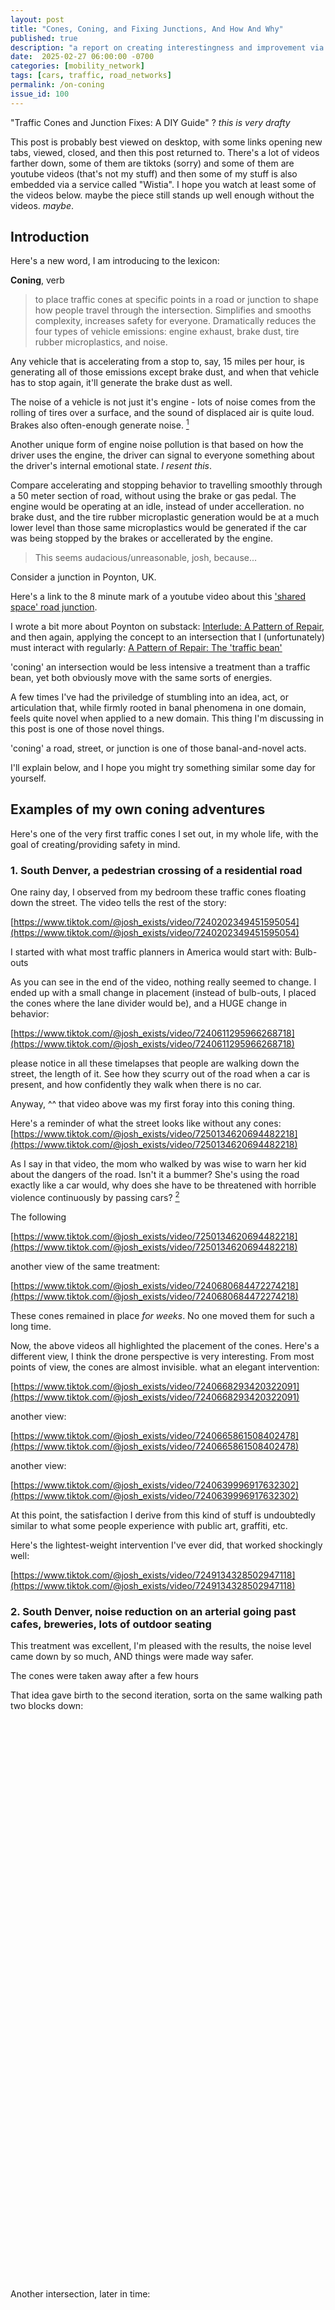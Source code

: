 ```yaml
---
layout: post
title: "Cones, Coning, and Fixing Junctions, And How And Why"
published: true
description: "a report on creating interestingness and improvement via orange traffic cones"
date:  2025-02-27 06:00:00 -0700
categories: [mobility_network]
tags: [cars, traffic, road_networks]
permalink: /on-coning
issue_id: 100
---
```


"Traffic Cones and Junction Fixes: A DIY Guide" ? _this is very drafty_

This post is probably best viewed on desktop, with some links opening new tabs, viewed, closed, and then this post returned to. There's a lot of videos farther down, some of them are tiktoks (sorry) and some of them are youtube videos (that's not my stuff) and then some of my stuff is also embedded via a service called "Wistia". I hope you watch at least some of the videos below. maybe the piece still stands up well enough without the videos. _maybe_.

## Introduction 

Here's a new word, I am introducing to the lexicon:

**Coning**, verb

> to place traffic cones at specific points in a road or junction to shape how people travel through the intersection. Simplifies and smooths complexity, increases safety for everyone. Dramatically reduces the four types of vehicle emissions: engine exhaust, brake dust, tire rubber microplastics, and noise.

Any vehicle that is accelerating from a stop to, say, 15 miles per hour, is generating all of those emissions except brake dust, and when that vehicle has to stop again, it'll generate the brake dust as well.

The noise of a vehicle is not just it's engine - lots of noise comes from the rolling of tires over a surface, and the sound of displaced air is quite loud. Brakes also often-enough generate noise. [^noise]

Another unique form of engine noise pollution is that based on how the driver uses the engine, the driver can signal to everyone something about the driver's internal emotional state. _I resent this_.

Compare accelerating and stopping behavior to travelling smoothly through a 50 meter section of road, without using the brake or gas pedal. The engine would be operating at an idle, instead of under accelleration. no brake dust, and the tire rubber microplastic generation would be at a much lower level than those same microplastics would be generated if the car was being stopped by the brakes or accellerated by the engine. 

> This seems audacious/unreasonable, josh, because...

Consider a junction in Poynton, UK. 

Here's a link to the 8 minute mark of a youtube video about this ['shared space' road junction](https://youtu.be/-vzDDMzq7d0?si=cgjINhEinykfajPD&t=483).

I wrote a bit more about Poynton on substack: [Interlude: A Pattern of Repair](https://zoningverydifferentthanours.substack.com/p/interlude-a-pattern-of-repair-episode), and then again, applying the concept to an intersection that I (unfortunately) must interact with regularly: [A Pattern of Repair: The 'traffic bean'](https://zoningverydifferentthanours.substack.com/p/a-pattern-of-repair-the-traffic-bean)

'coning' an intersection would be less intensive a treatment than a traffic bean, yet both obviously move with the same sorts of energies.

A few times I've had the priviledge of stumbling into an idea, act, or articulation that, while firmly rooted in banal phenomena in one domain, feels quite novel when applied to a new domain. This thing I'm discussing in this post is one of those novel things.

'coning' a road, street, or junction is one of those banal-and-novel acts. 

I'll explain below, and I hope you might try something similar some day for yourself.

## Examples of my own coning adventures

Here's one of the very first traffic cones I set out, in my whole life, with the goal of creating/providing safety in mind.

### 1. South Denver, a pedestrian crossing of a residential road


One rainy day, I observed from my bedroom these traffic cones floating down the street. The video tells the rest of the story:

[https://www.tiktok.com/@josh_exists/video/7240202349451595054](https://www.tiktok.com/@josh_exists/video/7240202349451595054)

I started with what most traffic planners in America would start with: Bulb-outs

As you can see in the end of the video, nothing really seemed to change. I ended up with a small change in placement (instead of bulb-outs, I placed the cones where the lane divider would be), and a HUGE change in behavior:

[https://www.tiktok.com/@josh_exists/video/7240611295966268718](https://www.tiktok.com/@josh_exists/video/7240611295966268718)

please notice in all these timelapses that people are walking down the street, the length of it. See how they scurry out of the road when a car is present, and how confidently they walk when there is no car.

Anyway, ^^ that video above was my first foray into this coning thing. 

Here's a reminder of what the street looks like without any cones: [https://www.tiktok.com/@josh_exists/video/7250134620694482218](https://www.tiktok.com/@josh_exists/video/7250134620694482218)

As I say in that video, the mom who walked by was wise to warn her kid about the dangers of the road. Isn't it a bummer? She's using the road exactly like a car would, why does she have to be threatened with horrible violence continuously by passing cars? [^streets-free-of-cars]

[^streets-free-of-cars]: some people might say 'well the danger from cars is a fact of life' and I'd retort that just as cars have streets that connect them to places, a sane mobility network would have a similar level of 'street ennervation' via _car free_ streets, as well. If even one out of five of every north/south and east/west streets was shut down to cars passing through via modal filters, and slight [traffic bean](https://zoningverydifferentthanours.substack.com/p/a-pattern-of-repair-the-traffic-bean) type treatment at the junctions where cars pass, the network would be transformed. It's not 'complete streets' it's 'connected car-free streets'. Linear park type vibes would be the obvious upgrade to car-free streets.

The following 

[https://www.tiktok.com/@josh_exists/video/7250134620694482218](https://www.tiktok.com/@josh_exists/video/7250134620694482218)



another view of the same treatment:

[https://www.tiktok.com/@josh_exists/video/7240680684472274218](https://www.tiktok.com/@josh_exists/video/7240680684472274218)

These cones remained in place _for weeks_. No one moved them for such a long time. 

Now, the above videos all highlighted the placement of the cones. Here's a different view, I think the drone perspective is very interesting. From most points of view, the cones are almost invisible. what an elegant intervention:

[https://www.tiktok.com/@josh_exists/video/7240668293420322091](https://www.tiktok.com/@josh_exists/video/7240668293420322091)

another view:

[https://www.tiktok.com/@josh_exists/video/7240665861508402478](https://www.tiktok.com/@josh_exists/video/7240665861508402478)

another view:

[https://www.tiktok.com/@josh_exists/video/7240639996917632302](https://www.tiktok.com/@josh_exists/video/7240639996917632302)

At this point, the satisfaction I derive from this kind of stuff is undoubtedly similar to what some people experience with public art, graffiti, etc. 

Here's the lightest-weight intervention I've ever did, that worked shockingly well:

[https://www.tiktok.com/@josh_exists/video/7249134328502947118](https://www.tiktok.com/@josh_exists/video/7249134328502947118)




### 2. South Denver, noise reduction on an arterial going past cafes, breweries, lots of outdoor seating

This treatment was excellent, I'm pleased with the results, the noise level came down by so much, AND things were made way safer. 

The cones were taken away after a few hours


That idea gave birth to the second iteration, sorta on the same walking path two blocks down:

<script src="https://fast.wistia.com/player.js" async></script><script src="https://fast.wistia.com/embed/lqt60rz6m1.js" async type="module"></script><style>wistia-player[media-id='lqt60rz6m1']:not(:defined) { background: center / contain no-repeat url('https://fast.wistia.com/embed/medias/lqt60rz6m1/swatch'); display: block; filter: blur(5px); padding-top:177.78%; }</style> <wistia-player media-id="lqt60rz6m1" aspect="0.5625"></wistia-player>

Another intersection, later in time:

<script src="https://fast.wistia.com/player.js" async></script><script src="https://fast.wistia.com/embed/kuqbgipm8a.js" async type="module"></script><style>wistia-player[media-id='kuqbgipm8a']:not(:defined) { background: center / contain no-repeat url('https://fast.wistia.com/embed/medias/kuqbgipm8a/swatch'); display: block; filter: blur(5px); padding-top:177.78%; }</style> <wistia-player media-id="kuqbgipm8a" aspect="0.5625"></wistia-player>

The way one might use this phrase/concept is like so:

> Ick, this street is loud and dangerous, I wish someone would put some cones down.

or

> that person almost hit that other person with their car - if that intersection was properly coned it wouldn't have happened.

or

> The noise along this road is wild. if the area got well-coned, it would be way quieter. 

Here's another denver-area coning, very close to a few different climbing gyms, schools, parks, apartment buildings. I was very pleased with this one. All of these intersections by the way are STILL INADEQUATE even with these cones:

https://www.tiktok.com/@josh_exists/video/7249752983481732394

A fully complete intersection would have something like a built-in 'traffic curve', either a [traffic bean](https://zoningverydifferentthanours.substack.com/p/a-pattern-of-repair-the-traffic-bean), or if that is a bit too big, the 'coning' of the intersection could cause a small deviation in vehicle path.

The big issue is: if the intersection accommodates vehicles passing through it fast, say, 35 mph, without any change in direction, even a slight wiggle/deviation, it's not fully fixed.

In all these intersections, I didn't place any cones that wasn't delimiting what is already theoretically delimited, It's a good enough proof of concept, though, and shows that with a tiny bit of work, any unwanted speed can be filtered out, by these cones, and building little gates, defined curves, turn radii, etc.

The experience of everyone NOT in a vehicle goes up enormously in these situations. It's almost dedignifying to enumerate the ways.

I am extremely aware of how dangerous roads and junctions are. [^obvious-danger] Cars feel to me as dangerous as guns, and I'm accutely aware of when a car is pointed at me, if it is in motion _and_ when it's stationary, if there is someone in the driver's seat, same as I'd be aware of a gun being pointed at me. 

The driver of that car could kill me with the press of a foot with a car, just as the user of a gun could kill someone with the press of a finger. Check out my piece on bollards for more: [Bollards: What and Why]({{ site.baseurl  }}{% link _posts/2024-04-30-bollards.md %}).

I am unable to dissociate from shit roads and dangerous dynamics created by those road designers, and the people who use them. I've slightly unusual points of view, but I am aware of feeling something similar about roads my whole life. I am sensitive, sometimes extremely sensitive, and in ways that unavoidably inconvenience others. If you talk to some former partners, you could get long lists of ways my sensitivity and emotional delicacy has been experienced as extremely inconveniencing.

Cars, even when the engines are idling or the vehicle is electric are so loud, and one can infer so much about a vehicle and its driver from things like:

- relative ratios of accelerating, coasting, braking. (In a 100 second segment of driving, what is the ratio between accelerating, coasting, braking? How quickly does the driver cycle between the three, and how smoothly or sharply?)
- speed in many different ways - speed through curves, speed through turns

this list is simply some of the things one can infer about cars from the _noise_. Just the noise. 



### 3. Centeral Denver, reducing noise, improving awareness

[https://www.tiktok.com/@josh_exists/video/7249752983481732394](https://www.tiktok.com/@josh_exists/video/7249752983481732394)

My friend and I did this, as we rode our scooters past, a few blocks from his house, a few blocks from two climbing gyms, grocery stores. There's a school directly adjacent to the intersection. It is not tolerable, the speeds that can be accessed by people going straight through the intersection, and how crossing it requires one to deconflict with so much space, in both directions. 

The cones we put down obviously changes the turn radii for cars, and created little 'protected pockets' for passers-by, without causing a foot or bike barrier for anyone not in a car. 

### 4. Loveland, pedestrian crossing of a four lane road with sometimes 50+mph traffic, I got to plan a project with the local city engineer

I later spent some time living adjacent to this intersection, which had a whole fascinating saga. Here's what happened.

First, I lived next to this wildly unsafe junction that feels both rural and urban. Rural, in terms of how fast/straight the roads are, and the spacing of lights, lane widths, etc. Most people driving through this intersection are coming from 'rural' points of origin.

Eventually, in talking to neighbors, I heard stories of many car accidents, deaths, vehicles bouncing into yards, fences, trees, etc.

I found a bunch of traffic cones a short walk away, and the ideas started to emerge.

<script src="https://fast.wistia.com/player.js" async></script><script src="https://fast.wistia.com/embed/iobo0kmb31.js" async type="module"></script><style>wistia-player[media-id='iobo0kmb31']:not(:defined) { background: center / contain no-repeat url('https://fast.wistia.com/embed/medias/iobo0kmb31/swatch'); display: block; filter: blur(5px); padding-top:177.78%; }</style> <wistia-player media-id="iobo0kmb31" aspect="0.5625"></wistia-player>

I planned where I'd put cones, and then did so, and got the whole before/during/after on video via drone. The improvements were magnificent.

Unfortunately for all of us, this was an event witnessed almost exclusively by me. No one else was there to agree with me on how much better it was, besides the people using the junction. Most drivers simply let off the gas and _coasted_ straight through the intersection.

Those that turned reduced their speeds appropriately to turn. 

It was glorious. Eventually, I went back out with _more_ cones, and city employees followed me, and tried to get me to take the cones down. (using implication, never threats or demands). 

I simply did my normal word-vomit when talking to authority figures: I flood them with polite, relentless, technically-laced monologue. References to the Manual of Uniform Traffic Control Devices, street typologies and the implication on sightlines, speed calculations, grief (over all of our loved ones killed on/by american roads), 'we are all out here, together, united by our desire for us and our loved ones to continue to survive'. 

Usually they glaze over, like a dog that licked a toad and now wants the taste out of its mouth.

They left, and returned with a member of the local deputized slave patrol. 

She did the threatening and provocative “I need your name and ID, any prior arrests or anything I should be worried about?” routine. (Isn't it funny how slave patrollers will weaponize their own discomfort, in a way that makes it obviously a threat?)

Again, I did the verbal vomit thing, as only a wealthy-enough-to-have-access-to-lawyers-passing, white-passing american man can do. I have the privilege of treating the deputized slave patrol as a tool for people just like me. I can embody this energy, as I was raised by a person who was also a preacher and a doctor and a military pilot and a supremacist and a military officer and had a penis and was white-passing. He huffed hard on the 'authority and patriarchy/supremacy' pipe.  

Me:

> How often do you deal with car accidents? Lots, really? Isn't that annoying? Here's a way to make for less car accidents, obviously this shouldn't be _your_ problem, it's an engineering thing, maybe you can help me find the person in the city responsible for the road right here?

she gave me a hint ("talk to {so-and-so} in the city admin office") which I kept 'privilege escalating' until I was wandering around the city of loveland department of works office building, and found my way to the city engineer's office, Matt. The admin person gave me his email address, phone number, his physical address. It was a few blocks away in a different building so I popped over and the door I parked my scooter next to was unlocked, so I wandered inside. I've never been inside a municipal streets authority building before, and having read [the power broker]({{ site.baseurl }}{% link _posts/2024-05-27-robert-moses.md %}) I was attending to every detail.

Lots of interesting stuff inside (a sign making shop, feeds from traffic cameras) and implications for anyone who's read [seeing like a state](https://slatestarcodex.com/2017/03/16/book-review-seeing-like-a-state/), like... I see why big ugly rural intersections seem so important to municipal people. They have billboard-sized TV's displaying dozens of feeds of intersections. It was one of the ugliest and most depressing things I could imagine looking at all day.

[traffic beans](https://zoningverydifferentthanours.substack.com/p/a-pattern-of-repair-the-traffic-bean), remember? Breaks my heart to see an intersection empty, with cars sitting around waiting to go through. The rate at which people's time is being wasted is _stunning_

Anyway, Matt had time, and was thrilled to nerd out about road junctions. hardly sixty seconds of conversation elapsed, as I gave him a short version of how I ended up in his office, before he had google earth open and we were zipping around Loveland 'looking' at intersections. We spoke for a while, it was all interesting. He seemed to obviously want at least some of the same safety outcomes I wanted. What I soon ran into is the very american assumption that 'fast vehicle movement' correlates at all with 'good enough trip time', among other assumptions.

He and I swapped emails, and eventually met up again at a few different intersections within loveland, him in his city pickup truck, me on my scooter, to walk around and look at different bits of 'pedestrian infrastructure'. I kept gently pushing my goal along (a coned-and-traffic-bean'ed intersection) and eventually _got permission from him to treat with hay bales a connected series of road segments/junctions, including the one directly next to the house I was living in, that I could see from my front window_.

The plan was: 

1. using hay bales, the smallish rectangular ones, I could build roundabout/traffic-bean-type junctions, defining the inner and outer edges of the junctions with hay bales, leaving the open space free to people walking/biking, and shaping the flow of traffic to that traffic-bean-vibe
2. We were going to treat a series of connected intersections, including the ones closest to where I was living at the time, NOT including, in the first pass, the intersection I had first treated

I was thrilled, even as it was the smallest definition of the experiment. My plan was, upon my return to that house, try to obtain a pile of hay bales and then, while he stood next to me, start arranging them on the various junctions. I obviously had a plan in mind for where bales might go on each junction.

I'd ended up travelling out of contry while he and I was discussing it, was gone for a while, ended up moving, and i returned to loveland only for a few hours to collect my stuff. That hard-won project never moved forward. I am still proud of how far I got with my hay-bale traffic bean plan, though. 

### 5. Humboldt & 16th

I moved back to Denver. Soon ended up living where I currently live, as I write these words. Near this intersection at Humboldt and 16th ave. Colefax is the name for 15th ave, so this street is but a single block from Colefax. If you live in the Denver area, you know Colefax. 

This street-level video shows a family driving on bicycles, then a bunch of passing cars. Can you see the obvious danger? I sometimes fear I'm belaboring the point, yet I still encounter people that can look at _obviously dangerous interactions_ and not see them.

<script src="https://fast.wistia.com/player.js" async></script><script src="https://fast.wistia.com/embed/m8dkzdxell.js" async type="module"></script><style>wistia-player[media-id='m8dkzdxell']:not(:defined) { background: center / contain no-repeat url('https://fast.wistia.com/embed/medias/m8dkzdxell/swatch'); display: block; filter: blur(5px); padding-top:177.78%; }</style> <wistia-player media-id="m8dkzdxell" aspect="0.5625"></wistia-player>



<script src="https://fast.wistia.com/player.js" async></script><script src="https://fast.wistia.com/embed/kuqbgipm8a.js" async type="module"></script><style>wistia-player[media-id='kuqbgipm8a']:not(:defined) { background: center / contain no-repeat url('https://fast.wistia.com/embed/medias/kuqbgipm8a/swatch'); display: block; filter: blur(5px); padding-top:177.78%; }</style> <wistia-player media-id="kuqbgipm8a" aspect="0.5625"></wistia-player>

another view of the same intersection:

<script src="https://fast.wistia.com/player.js" async></script><script src="https://fast.wistia.com/embed/dpgunuzdcy.js" async type="module"></script><style>wistia-player[media-id='dpgunuzdcy']:not(:defined) { background: center / contain no-repeat url('https://fast.wistia.com/embed/medias/dpgunuzdcy/swatch'); display: block; filter: blur(5px); padding-top:177.78%; }</style> <wistia-player media-id="dpgunuzdcy" aspect="0.5625"></wistia-player>

### Misc other intersections

Long ago, around the time of my first 'coning': [this drone video of this walk with someone using a wheelchair](https://www.tiktok.com/@josh_exists/video/7249498446703791406) is interesting to me. Explains why I don't always hew to sidewalks like some people would want me to, as if they expected me to act obedient to their entitlement.
- [another video from the above walk](https://www.tiktok.com/@josh_exists/video/7249448308211764526). Again, I think the minimum reasonable starting point is _close most roads to vehicle throughput_, and can you see how an arterial functions as a wall?

## General complaints about inadequate and dangerous and inefficient American intersections

Oh, I have beef with American intersections. I hate to use them, to even witness them, so I don't travel much by car, and when I do, it feels emotionally expensive. Feels like I'm walking on the graveyard of evidence of ethnic cleansing, and I cannot help but feel affected by the weight over the years of the death, bloodshed, misery, destroyed places and humans, that this whole regime represents.

Intersections in america are as consumptive as any other part of a colonial culture. They perform unimaginably inefficiently.

I wish all junctions could be evaluated by the `vehicles per square meter per second` standard. [Here's a bit more about that, on my/this substack](https://zoningverydifferentthanours.substack.com/i/158451046/some-things-about-the-current-junction)

## Common complaints/FAQs:

> But Josh this is non traditional and I don't think it will work or should work.

How interesting. [Here's another video for how land is modified in expensive places to accommodate cars](https://www.tiktok.com/@josh_exists/video/7248901359234485550)

I contend that any modification or change to the norm is, in principal, possibly worth entertaining. 

## Related Reading

- [the 'shared space' concept in Poynton, UK (youtube.com)](https://www.youtube.com/watch?v=-vzDDMzq7d0)
- [my words on the above shared space concept (substack.com) ](https://zoningverydifferentthanours.substack.com/p/interlude-a-pattern-of-repair-episode)
- ["Jaywalking" is a propagandist term I've excised from my vocabulary]({{ site.baseurl  }}{% link _posts/2024-05-24-jaywalking.md %})
- [Evaluating Junction Function](https://zoningverydifferentthanours.substack.com/i/158451046/some-things-about-the-current-junction)
- sorta off-topic, I really like [this drone video](https://www.tiktok.com/@josh_exists/video/7249778097548004651) I obtained, sorta a 'in praise and hate of intersections'
- I went on a walk with someone else who was using a wheelchair. [this video of the walk](https://www.tiktok.com/@josh_exists/video/7249498446703791406) is interesting to me. Explains why I don't always hew to sidewalks like some people would want me to, if they expected me to act obedient.
- [another video from the above walk](https://www.tiktok.com/@josh_exists/video/7249448308211764526). Again, I think the minimum reasonable starting point is _close most roads to vehicle throughput_, and can you see how an arterial functions as a wall?
- [one of my all-time fav drone videos I made, isn't it breathtaking, the amount of space given to these little metal boxes?](https://www.tiktok.com/@josh_exists/video/7247299472072461611) and the gravitational effect they have on the buildings/environment around them. The 'building line' and setbacks are based on the roads, so every house is built up to a spot determined by the road. Even non-road space is dictated by roads!



## Footnotes

[^obvious-danger]: Many, many people seem disconnected, emotionally, physically, with something about the experience of being in/around personal vehicles. I could rant/rave about americans, but it's really american-ness, which is a certain form of supremacy thinking. How many of your friends need to have been killed by a person driving a car, for you to have some unenjoyable emotional experiences with aspects of being around anyone who is driving? How many people that you know need to have been hit by someone in a car (but not killed!) for you to sorta not be down with the whole thing? How about animals killed? 

[^noise]: The noise cuts through walls, in sometimes wildly-distracting ways. It's hard to write about the experience of noise, since the happen in such different mediums. 

    Should I add a 🚗 emoji every time my brain notes a car driving past, while I write this? It's happened three times in the last sentence. 🚗🚗🚗 catches the car counter up to here. It's not rush hour, sometimes the vehicle frequency is much higher. 🚗

    Not so long ago, I 🚗 got permission from the city engineer and mayor of Golden to try cone-based speed shaping experiments in Golden, and since then have replicated the treatment and results on many different intersections. There's a clear chronological 🚗 unfolding. I'm pleased to have video footage of almost every treatment I've ever done. 

    The 'treatment' always varies, by the way, based on the junction, how people already use it, how many cones are available, and more. The exact treatment also unfolds🚗  with some iteration, 🚗 as you'll see in some of the videos. A lot of walking around and making small adjustments. 

    🚗 🚗

    i'll stop with the "🚗 every time a car 🚗 drives past" because it's annoying enough to experience, let alone accommodate in my writing now. I imagine you can sympathize with me being at times resentful of how an engine or a vehicle passes by and I hear it so loudly. Cities are not loud, cars are loud. When cars are not driving around (like 'a sunday morning with 2 inches of snow on the ground') the entire area is so, so quiet. When it's really quiet, you can hear car engines from blocks away, sometimes. Sigh. 